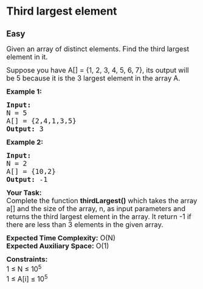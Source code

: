 # Third largest element
## Easy
<div class="problems_problem_content__Xm_eO"><p><span style="font-size:18px">Given an array of distinct elements. Find the third largest element in it. </span></p>

<p><span style="font-size:18px">Suppose you have A[] = {1, 2, 3, 4, 5, 6, 7}, its output will be 5 because it&nbsp;is the 3 largest element in the array A.</span></p>

<p><strong><span style="font-size:18px">Example 1:</span></strong></p>

<pre style="position: relative;"><strong><span style="font-size:18px">Input:
</span></strong><span style="font-size:18px">N = 5
A[] = {2,4,1,3,5}
<strong>Output: </strong>3
</span><div class="open_grepper_editor" title="Edit &amp; Save To Grepper"></div></pre>

<p><strong><span style="font-size:18px">Example 2:</span></strong></p>

<pre style="position: relative;"><strong><span style="font-size:18px">Input:
</span></strong><span style="font-size:18px">N = 2
A[] = {10,2}
<strong>Output: </strong>-1</span><div class="open_grepper_editor" title="Edit &amp; Save To Grepper"></div></pre>

<p><span style="font-size:18px"><strong>Your Task:</strong><br>
Complete the function <strong>thirdLargest()</strong> which takes the array a[] and the size of the array, n,&nbsp;as input parameters&nbsp;and returns the third largest element in the array. It return -1 if there are less than 3 elements in the given array.</span></p>

<p><span style="font-size:18px"><strong>Expected Time Complexity:</strong> O(N)<br>
<strong>Expected Auxiliary Space:</strong> O(1)</span></p>

<p><span style="font-size:18px"><strong>Constraints:</strong><br>
1 ≤ N ≤ 10<sup>5</sup><br>
1 ≤ A[i] ≤ 10<sup>5</sup></span></p>
</div>